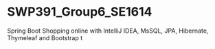 # SWP391_Group6_SE1614
Spring Boot Shopping online with IntelliJ IDEA, MsSQL, JPA, Hibernate, Thymeleaf and Bootstrap
t